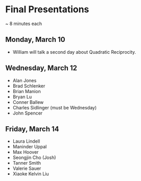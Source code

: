 # Final Presentations

~ 8 minutes each

## Monday, March 10

- William will talk a second day about Quadratic Reciprocity.


## Wednesday, March 12

- Alan Jones
- Brad Schlenker
- Brian Manion
- Bryan Lu
- Conner Ballew
- Charles Sidlinger (must be Wednesday)
- John Spencer

## Friday, March 14

- Laura Lindell
- Maninder Uppal
- Max Hoover
- Seongjin Cho (Josh)
- Tanner Smith
- Valerie Sauer
- Xiaoke Kelvin Liu